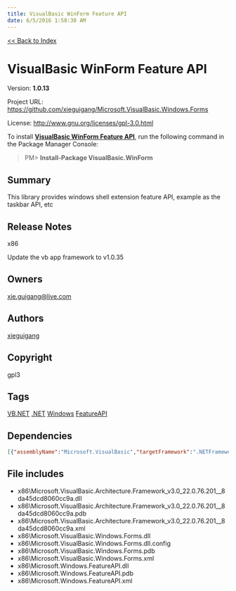 ```yaml
---
title: VisualBasic WinForm Feature API
date: 6/5/2016 1:58:30 AM
---
```


[<< Back to Index](../index.html)
# VisualBasic WinForm Feature API

Version: **1.0.13**

Project URL: https://github.com/xieguigang/Microsoft.VisualBasic.Windows.Forms

License: http://www.gnu.org/licenses/gpl-3.0.html

To install **[VisualBasic WinForm Feature API](https://www.nuget.org/packages/VisualBasic.WinForm/)**, run the following command in the Package Manager Console:
> PM>  **Install-Package VisualBasic.WinForm**


## Summary


This library provides windows shell extension feature API, example as the taskbar API, etc
## Release Notes
x86

Update the vb app framework to v1.0.35
## Owners
xie.guigang@live.com
## Authors
[xieguigang](https://www.nuget.org/profiles/xieguigang)
## Copyright
gpl3
## Tags
[VB.NET](https://www.nuget.org/packages?q=Tags%3A"VB.NET") [.NET](https://www.nuget.org/packages?q=Tags%3A".NET") [Windows](https://www.nuget.org/packages?q=Tags%3A"Windows") [FeatureAPI](https://www.nuget.org/packages?q=Tags%3A"FeatureAPI")
## Dependencies
```json
[{"assemblyName":"Microsoft.VisualBasic","targetFramework":".NETFramework4.6"}]
```


## File includes
+ x86\Microsoft.VisualBasic.Architecture.Framework_v3.0_22.0.76.201__8da45dcd8060cc9a.dll<br />
+ x86\Microsoft.VisualBasic.Architecture.Framework_v3.0_22.0.76.201__8da45dcd8060cc9a.pdb<br />
+ x86\Microsoft.VisualBasic.Architecture.Framework_v3.0_22.0.76.201__8da45dcd8060cc9a.xml<br />
+ x86\Microsoft.VisualBasic.Windows.Forms.dll<br />
+ x86\Microsoft.VisualBasic.Windows.Forms.dll.config<br />
+ x86\Microsoft.VisualBasic.Windows.Forms.pdb<br />
+ x86\Microsoft.VisualBasic.Windows.Forms.xml<br />
+ x86\Microsoft.Windows.FeatureAPI.dll<br />
+ x86\Microsoft.Windows.FeatureAPI.pdb<br />
+ x86\Microsoft.Windows.FeatureAPI.xml<br />


